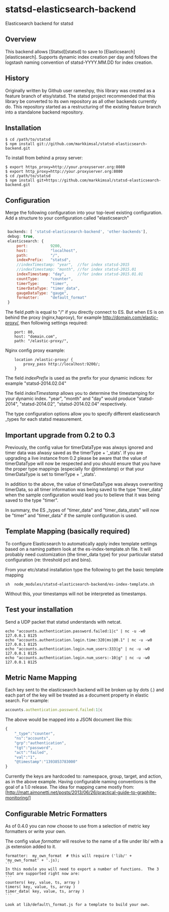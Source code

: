 statsd-elasticsearch-backend
============================

Elasticsearch backend for statsd

## Overview

This backend allows [Statsd][statsd] to save to [Elasticsearch][elasticsearch].  Supports dynamic index creation per day and follows the logstash naming convention of statsd-YYYY.MM.DD for index creation.

## History 

Originally written by Github user rameshpy, this library was created as a feature branch of etsy/statsd.  The statsd project recommended that this library be converted to its own repository as all other backends currently do.  This repository started as a restructuring of the existing feature branch into a standalone backend repository.

## Installation

    $ cd /path/to/statsd
    $ npm install git://github.com/markkimsal/statsd-elasticsearch-backend.git
    
To install from behind a proxy server:

    $ export https_proxy=http://your.proxyserver.org:8080
    $ export http_proxy=http://your.proxyserver.org:8080
    $ cd /path/to/statsd
    $ npm install git+https://github.com/markkimsal/statsd-elasticsearch-backend.git


## Configuration

Merge the following configuration into your top-level existing configuration.
Add a structure to your configuration called "elasticsearch"

```js

 backends: [ 'statsd-elasticsearch-backend', 'other-backends'],
 debug: true,
 elasticsearch: {
	 port:          9200,
	 host:          "localhost",
	 path:          "/",
	 indexPrefix:   "statsd",
	 //indexTimestamp: "year",  //for index statsd-2015 
	 //indexTimestamp: "month", //for index statsd-2015.01
	 indexTimestamp: "day",     //for index statsd-2015.01.01
	 countType:     "counter",
	 timerType:     "timer",
	 timerDataType: "timer_data",
	 gaugeDataType: "gauge",
     formatter:     "default_format"
 }
```

The field _path_ is equal to "/" if you directly connect to ES. 
But when ES is on behind the proxy (nginx,haproxy), for example http://domain.com/elastic-proxy/, then following settings required:
```
    port: 80,
    host: "domain.com",
    path: "/elastic-proxy/",
```
Nginx config proxy example:
```
    location /elastic-proxy/ {
        proxy_pass http://localhost:9200/;
    }
```

The field _indexPrefix_ is used as the prefix for your dynamic indices: for example "statsd-2014.02.04"

The field _indexTimestamp_ allows you to determine the timestamping for your dynamic index. "year", "month" and "day" would produce "statsd-2014", "statsd-2014.02", "statsd-2014.02.04" respectively.

The type configuration options allow you to specify different elasticsearch \_types for each statsd measurement.

## Important upgrade from 0.2 to 0.3

Previously, the config value for timerDataType was always ignored and timer data was alwasy saved as the timerType + '\_stats'.  If you are upgrading a live instance from 0.2 please be aware that the value of timerDataType will now be respected and you should ensure that you have the proper type mappings (especially for @timestamp) or that your timerDataType is set to timerType + '\_stats'.

In addition to the above, the value of timerDataType was always overwriting timerData, so all timer information was being saved to the type "timer\_data" when the sample configuration would lead you to believe that it was being saved to the type "timer".

In summary, the ES \_types of "timer_data" and "timer_data_stats" will now be "timer" and "timer_data" if the sample configuration is used.

## Template Mapping (basically required)

To configure Elasticsearch to automatically apply index template settings based on a naming pattern look at the es-index-template.sh file.  It will probably need customization (the timer_data type) for your particular statsd configuration (re: threshold pct and bins).

From your etc/statsd installation type the following to get the basic template mapping
```
sh  node_modules/statsd-elasticsearch-backend/es-index-template.sh
```
Without this, your timestamps will not be interpreted as timestamps.

## Test your installation

Send a UDP packet that statsd understands with netcat.

```
echo "accounts.authentication.password.failed:1|c" | nc -u -w0 127.0.0.1 8125
echo "accounts.authentication.login.time:320|ms|@0.1" | nc -u -w0 127.0.0.1 8125
echo "accounts.authentication.login.num_users:333|g" | nc -u -w0 127.0.0.1 8125
echo "accounts.authentication.login.num_users:-10|g" | nc -u -w0 127.0.0.1 8125
```

## Metric Name Mapping

Each key sent to the elasticsearch backend will be broken up by dots (.) and each part of the key will be treated as a document property in elastic search.
For example:

```js
accounts.authentication.password.failed:1|c
```

The above would be mapped into a JSON document like this:
```js
{
	"_type":"counter",
	"ns":"accounts",
	"grp":"authentication",
	"tgt":"password",
	"act":"failed",
	"val":"1",
	"@timestamp":"1393853783000"
}
```

Currently the keys are hardcoded to: namespace, group, target, and action, as in the above example.  Having configurable naming conventions is the goal of a 1.0 release.
The idea for mapping came mostly from: [http://matt.aimonetti.net/posts/2013/06/26/practical-guide-to-graphite-monitoring/]

## Configurable Metric Formatters

As of 0.4.0 you can now choose to use from a selection of metric key formatters or write your own.

The config value _formatter_ will resolve to the name of a file under lib/ with a .js extension added to it.

````
formatter:  my_own_format  # this will require ('lib/' + 'my_own_format' + '.js);
```
In this module you will need to export a number of functions.  The 3 that are supported right now are:
```
counters( key, value, ts, array )
timers( key, value, ts, array )
timer_data( key, value, ts, array )
```

Look at lib/default\_format.js for a template to build your own.
